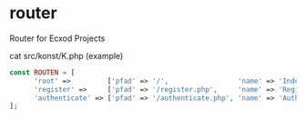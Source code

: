 # router
Router for Ecxod Projects

cat src/konst/K.php (example)
```php
const ROUTEN = [
      'root' =>         ['pfad' => '/',                 'name' => 'Index',        'proto' => ['GET']],
      'register' =>     ['pfad' => '/register.php',     'name' => 'Register',     'proto' => ['GET', 'POST']],
      'authenticate' => ['pfad' => '/authenticate.php', 'name' => 'Authenticate', 'proto' => ['GET']],
];
```
